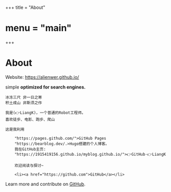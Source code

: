 +++
title = "About"
# menu = "main"
+++

# About

Website: https://alienwer.github.io/

simple **optimized for search engines.**

    冰冻三尺 非一日之寒
    积土成山 非斯须之作

    我是(👉LiangK)，一个普通的Robot工程师。
    喜欢徒步、电影、跑步、爬山 

    这是我利用 

        "https://pages.github.com/">GitHub Pages 
        "https://bearblog.dev/.>Hugo搭建的个人博客。
        我在GitHub主页:
        "https://1915419156.github.io/myblog.github.io/">👉GitHub·👉LiangK

        欢迎阅读与探讨~

        <li><a href="https://github.com">GitHub</a></li>

Learn more and contribute on [GitHub](https://github.com/alienwer).